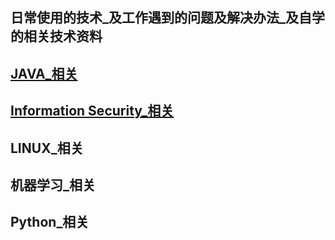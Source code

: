 ## 日常使用的技术_及工作遇到的问题及解决办法_及自学的相关技术资料
## [JAVA_相关](https://github.com/Rainron/-JAVA-LINUX-IS/blob/master/java_relevant.md)

## [Information Security_相关](https://github.com/Rainron/-JAVA-LINUX-IS/blob/master/is_relevant.md)


## LINUX_相关

## 机器学习_相关

## Python_相关








